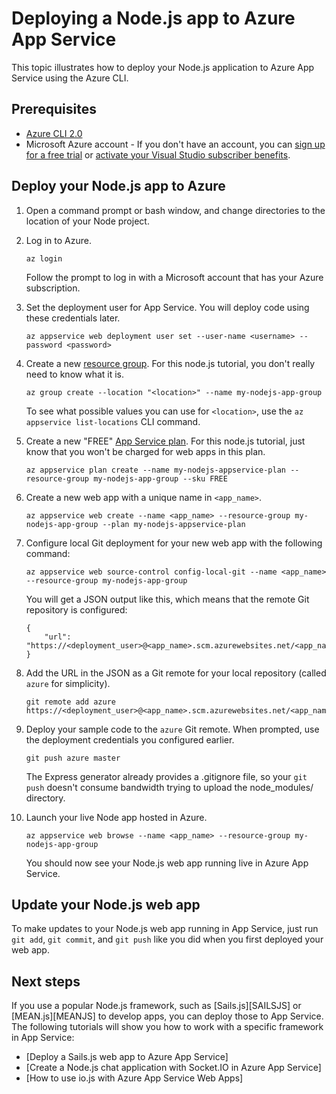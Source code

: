 # Deploying a Node.js app to Azure App Service

This topic illustrates how to deploy your Node.js application to Azure App Service using the Azure CLI.

## Prerequisites

- [Azure CLI 2.0](https://docs.microsoft.com/cli/azure/install-az-cli2)
- Microsoft Azure account - If you don't have an account, you can [sign up for a free trial](http://go.microsoft.com/fwlink/?LinkId=623901) or [activate your Visual Studio subscriber benefits](http://go.microsoft.com/fwlink/?LinkId=623901).

## Deploy your Node.js app to Azure

1. Open a command prompt or bash window, and change directories to the location of your Node project.

1. Log in to Azure.

	```
	az login
	```

	Follow the prompt to log in with a Microsoft account that has your Azure subscription.

2. Set the deployment user for App Service. You will deploy code using these credentials later.
   
	```
	az appservice web deployment user set --user-name <username> --password <password>
	```

3. Create a new [resource group](../azure-resource-manager/resource-group-overview.md). For this node.js tutorial, you don't really need to know
what it is.

	```
	az group create --location "<location>" --name my-nodejs-app-group
	```

    To see what possible values you can use for `<location>`, use the `az appservice list-locations` CLI command.

3. Create a new "FREE" [App Service plan](../app-service/azure-web-sites-web-hosting-plans-in-depth-overview.md). For this node.js tutorial, just 
know that you won't be charged for web apps in this plan.

	```
	az appservice plan create --name my-nodejs-appservice-plan --resource-group my-nodejs-app-group --sku FREE
	```

4. Create a new web app with a unique name in `<app_name>`.

	```
	az appservice web create --name <app_name> --resource-group my-nodejs-app-group --plan my-nodejs-appservice-plan
	```

5. Configure local Git deployment for your new web app with the following command:

	```
	az appservice web source-control config-local-git --name <app_name> --resource-group my-nodejs-app-group
	```

    You will get a JSON output like this, which means that the remote Git repository is configured:

	```
	{
		"url": "https://<deployment_user>@<app_name>.scm.azurewebsites.net/<app_name>.git"
	}
	```

6. Add the URL in the JSON as a Git remote for your local repository (called `azure` for simplicity).

	```
	git remote add azure https://<deployment_user>@<app_name>.scm.azurewebsites.net/<app_name>.git
	```
   
7. Deploy your sample code to the `azure` Git remote. When prompted, use the deployment credentials you configured earlier.

	```
	git push azure master
	```
   
    The Express generator already provides a .gitignore file, so your `git push` doesn't consume bandwidth trying to upload the node_modules/ directory.

9. Launch your live Node app hosted in Azure.
   
	```
	az appservice web browse --name <app_name> --resource-group my-nodejs-app-group
	```
   
    You should now see your Node.js web app running live in Azure App Service.
   
## Update your Node.js web app
To make updates to your Node.js web app running in App Service, just run `git add`, `git commit`, and `git push` like you did when you first deployed your web app.

## Next steps
If you use a popular Node.js framework, such as [Sails.js][SAILSJS] or [MEAN.js][MEANJS] to develop apps, you can deploy those to App Service. The following tutorials will show you how to work with a specific framework in App Service:

* [Deploy a Sails.js web app to Azure App Service]
* [Create a Node.js chat application with Socket.IO in Azure App Service]
* [How to use io.js with Azure App Service Web Apps]

